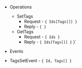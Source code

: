 - Operations
  - SetTags
    - Request - `{ Ids[Tags[]] }`
    - Reply - `{ }`
  - GetTags
    - Request - `{ Ids }`
    - Reply - `{ Ids[Tags[]] }` }`
    
- Events
 - TagsSetEvent - `{ Id, Tags[] }`
